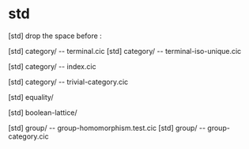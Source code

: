 # std

[std] drop the space before :

[std] category/ -- terminal.cic
[std] category/ -- terminal-iso-unique.cic

[std] category/ -- index.cic

[std] category/ -- trivial-category.cic

[std] equality/

[std] boolean-lattice/

[std] group/ -- group-homomorphism.test.cic
[std] group/ -- group-category.cic

